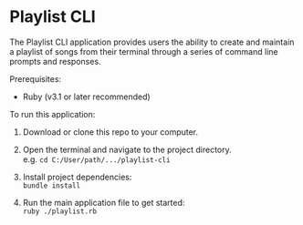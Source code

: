 # Playlist CLI

The Playlist CLI application provides users the ability to create and maintain a playlist of songs from their terminal through a series of command line prompts and responses.

Prerequisites:
- Ruby (v3.1 or later recommended)

To run this application:
1. Download or clone this repo to your computer.
2. Open the terminal and navigate to the project directory.  
   e.g. `cd C:/User/path/.../playlist-cli`

4. Install project dependencies:  
   ```bundle install```
6. Run the main application file to get started:  
   ```ruby ./playlist.rb```
